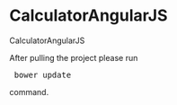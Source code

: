 # CalculatorAngularJS
CalculatorAngularJS

After pulling the project please run
<pre> bower update </pre> command.